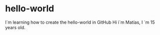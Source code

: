 # hello-world
I´m learning how to create the hello-world in GitHub
Hi i´m Matías, I ´m 15 years old.
